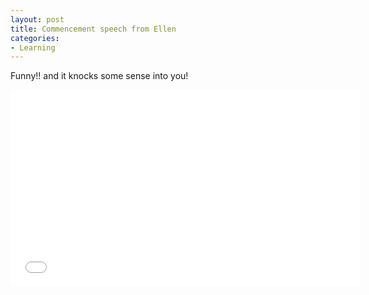 ```yaml
---
layout: post
title: Commencement speech from Ellen
categories:
- Learning
---
```



Funny!! and it knocks some sense into you!

<iframe width="560" height="315" src="//www.youtube.com/embed/0JccudODwwY" frameborder="0" allowfullscreen></iframe>
